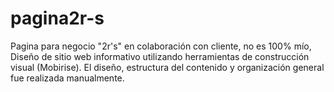 # pagina2r-s
Pagina para negocio "2r's" en colaboración con cliente, no es 100% mío,
Diseño de sitio web informativo utilizando herramientas de construcción visual (Mobirise). El diseño, estructura del contenido y organización general fue realizada manualmente. 
